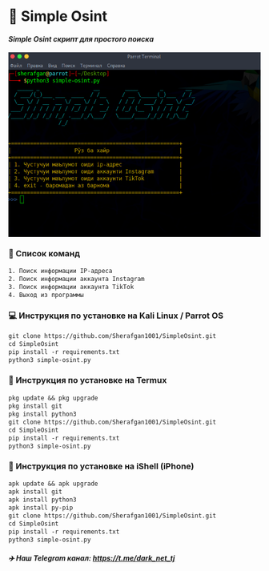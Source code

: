 # 🔎 __Simple Osint__
#### ___Simple Osint скрипт для простого поиска___

<img align="center" src="screen.png"><br>

### :scroll: Список команд
```text
1. Поиск информации IP-адреса
2. Поиск информации аккаунта Instagram
3. Поиск информации аккаунта TikTok
4. Выход из программы
```
### :computer: Инструкция по установке на Kali Linux / Parrot OS
```text
git clone https://github.com/Sherafgan1001/SimpleOsint.git
cd SimpleOsint
pip install -r requirements.txt
python3 simple-osint.py
```
### :iphone: Инструкция по установке на Termux
```text
pkg update && pkg upgrade
pkg install git
pkg install python3
git clone https://github.com/Sherafgan1001/SimpleOsint.git
cd SimpleOsint
pip install -r requirements.txt
python3 simple-osint.py
``` 
### :iphone: Инструкция по установке на iShell (iPhone)
```text
apk update && apk upgrade
apk install git
apk install python3
apk install py-pip
git clone https://github.com/Sherafgan1001/SimpleOsint.git
cd SimpleOsint
pip install -r requirements.txt
python3 simple-osint.py
``` 

##### :airplane: Наш Telegram канал: https://t.me/dark_net_tj
